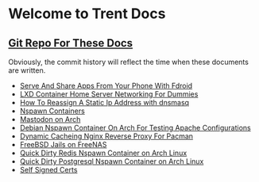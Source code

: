 # Welcome to Trent Docs  
## [Git Repo For These Docs](https://github.com/TrentSPalmer/trentdocs_website)
Obviously, the commit history will reflect the time when these documents are written.

* [Serve And Share Apps From Your Phone With Fdroid](serve_and_share_apps_from_your_phone_with_fdroid.md)
* [LXD Container Home Server Networking For Dummies](lxd_container_home_server_networking_for_dummies.md)
* [How To Reassign A Static Ip Address with dnsmasq](how_to_reassign_a_static_ip_address_with_dnsmasq.md)
* [Nspawn Containers](nspawn.md)
* [Mastodon on Arch](mastodon_on_arch.md)
* [Debian Nspawn Container On Arch For Testing Apache Configurations](debian_nspawn_container_on_arch_for_testing_apache_configurations.md)
* [Dynamic Cacheing Nginx Reverse Proxy For Pacman](dynamic_cacheing_nginx_reverse_proxy_for_pacman.md)
* [FreeBSD Jails on FreeNAS](freebsd_jails_on_freenas.md) 
* [Quick Dirty Redis Nspawn Container on Arch Linux](arch_redis_nspawn.md)
* [Quick Dirty Postgresql Nspawn Container on Arch Linux](arch_postgresql_nspawn.md)
* [Self Signed Certs](self_signed_certs.md)

<!---
    * [Template](Template.md)
-->

